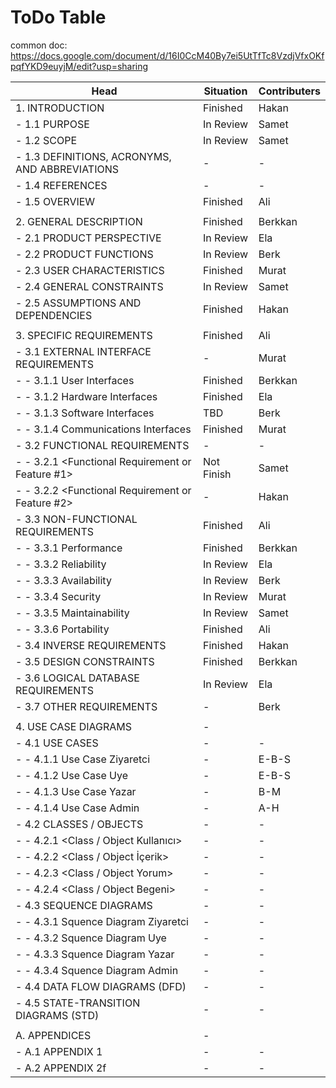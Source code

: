 # ToDo Table

common doc: https://docs.google.com/document/d/16I0CcM40By7ei5UtTfTc8VzdjVfxOKfpqfYKD9euyjM/edit?usp=sharing

|Head                                               |Situation|Contributers|
|---------------------------------------------------|---------|------------|
|1. INTRODUCTION|Finished|Hakan|
| - 1.1 PURPOSE|In Review|Samet|
| - 1.2 SCOPE|In Review|Samet|
| - 1.3 DEFINITIONS, ACRONYMS, AND ABBREVIATIONS|-|-|
| - 1.4 REFERENCES|-|-|
| - 1.5 OVERVIEW|Finished|Ali|
||||
| 2. GENERAL DESCRIPTION|Finished|Berkkan|
| - 2.1 PRODUCT PERSPECTIVE|In Review|Ela|
| - 2.2 PRODUCT FUNCTIONS|In Review|Berk|
| - 2.3 USER CHARACTERISTICS|Finished|Murat|
| - 2.4 GENERAL CONSTRAINTS|In Review|Samet|
| - 2.5 ASSUMPTIONS AND DEPENDENCIES|Finished|Hakan|
||||
| 3. SPECIFIC REQUIREMENTS|Finished|Ali|
| - 3.1 EXTERNAL INTERFACE REQUIREMENTS|-|Murat|
| - - 3.1.1 User Interfaces|Finished|Berkkan|
| - - 3.1.2 Hardware Interfaces|Finished|Ela|
| - - 3.1.3 Software Interfaces|TBD|Berk|
| - - 3.1.4 Communications Interfaces|Finished|Murat|
| - 3.2 FUNCTIONAL REQUIREMENTS|-|-|
| - - 3.2.1 <Functional Requirement or Feature #1>|Not Finish|Samet|
| - - 3.2.2 <Functional Requirement or Feature #2>|-|Hakan|
| - 3.3 NON-FUNCTIONAL REQUIREMENTS|Finished|Ali|
| - - 3.3.1 Performance|Finished|Berkkan|
| - - 3.3.2 Reliability|In Review|Ela|
| - - 3.3.3 Availability|In Review|Berk|
| - - 3.3.4 Security|In Review|Murat|
| - - 3.3.5 Maintainability|In Review|Samet|
| - - 3.3.6 Portability|Finished|Ali|
| - 3.4 INVERSE REQUIREMENTS|Finished|Hakan|
| - 3.5 DESIGN CONSTRAINTS|Finished|Berkkan|
| - 3.6 LOGICAL DATABASE REQUIREMENTS|In Review|Ela|
| - 3.7 OTHER REQUIREMENTS|-|Berk|
||||
| 4. USE CASE DIAGRAMS|-||
| - 4.1 USE CASES|-|-|
| - - 4.1.1 Use Case Ziyaretci|-|E-B-S|
| - - 4.1.2 Use Case Uye|-|E-B-S|
| - - 4.1.3 Use Case Yazar|-|B-M|
| - - 4.1.4 Use Case Admin|-|A-H|
| - 4.2 CLASSES / OBJECTS|-|-|
| - - 4.2.1 <Class / Object Kullanıcı>|-|-|
| - - 4.2.2 <Class / Object İçerik>|-|-|
| - - 4.2.3 <Class / Object Yorum>|-|-|
| - - 4.2.4 <Class / Object Begeni>|-|-|
| - 4.3 SEQUENCE DIAGRAMS|-|-|
| - - 4.3.1 Squence Diagram Ziyaretci|-|-|
| - - 4.3.2 Squence Diagram Uye|-|-|
| - - 4.3.3 Squence Diagram Yazar|-|-|
| - - 4.3.4 Squence Diagram Admin|-|-|
| - 4.4 DATA FLOW DIAGRAMS (DFD)|-|-|
| - 4.5 STATE-TRANSITION DIAGRAMS (STD)|-|-|
||||
| A. APPENDICES|-||
| - A.1 APPENDIX 1|-|-|
| - A.2 APPENDIX 2f|-|-|
